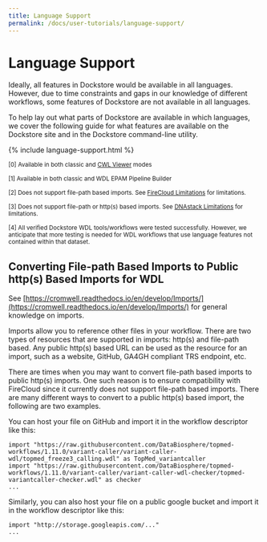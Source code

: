 ```yaml
---
title: Language Support
permalink: /docs/user-tutorials/language-support/
---
```


# Language Support

Ideally, all features in Dockstore would be available in all languages. 
However, due to time constraints and gaps in our knowledge of different workflows, some features of Dockstore are not available in all languages. 

To help lay out what parts of Dockstore are available in which languages, we cover the following guide for what features are available on the Dockstore site and in the Dockstore command-line utility. 

{% include language-support.html %}

<sup>[0] Available in both classic and <a href="https://view.commonwl.org/">CWL Viewer</a> modes 
</sup>

<sup>[1] Available in both classic and WDL EPAM Pipeline Builder
</sup>

<sup>[2] Does not support file-path based imports. See [FireCloud Limitations](/docs/user-tutorials/firecloud-launch-with/#limitations) for limitations.
</sup>

<sup>[3] Does not support file-path or http(s) based imports. See [DNAstack Limitations](/docs/user-tutorials/dnastack-launch-with/#limitations) for limitations.
</sup>

<sup> [4] All verified Dockstore WDL tools/workflows were tested successfully. However, we anticipate that more testing is needed for WDL workflows that use language features not contained within that dataset.</sup>


## Converting File-path Based Imports to Public http(s) Based Imports for WDL

See [https://cromwell.readthedocs.io/en/develop/Imports/](https://cromwell.readthedocs.io/en/develop/Imports/) for general knowledge on imports.  

Imports allow you to reference other files in your workflow.  There are two types of resources that are supported in imports: http(s) and file-path based. Any public http(s) based URL can be used as the resource for an import, such as a website, GitHub, GA4GH compliant TRS endpoint, etc.

There are times when you may want to convert file-path based imports to public http(s) imports.  One such reason is to ensure compatibility with FireCloud since it currently does not support file-path based imports.  There are many different ways to convert to a public http(s) based import, the following are two examples.

You can host your file on GitHub and import it in the workflow descriptor like this:

```
import "https://raw.githubusercontent.com/DataBiosphere/topmed-workflows/1.11.0/variant-caller/variant-caller-wdl/topmed_freeze3_calling.wdl" as TopMed_variantcaller
import "https://raw.githubusercontent.com/DataBiosphere/topmed-workflows/1.11.0/variant-caller/variant-caller-wdl-checker/topmed-variantcaller-checker.wdl" as checker
...
```

Similarly, you can also host your file on a public google bucket and import it in the workflow descriptor like this:

```
import "http://storage.googleapis.com/..."
...
```